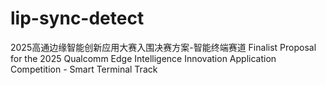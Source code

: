 # lip-sync-detect
2025高通边缘智能创新应用大赛入围决赛方案-智能终端赛道
Finalist Proposal for the 2025 Qualcomm Edge Intelligence Innovation Application Competition - Smart Terminal Track


